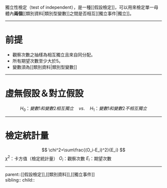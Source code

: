                                                         獨立性檢定（test of independent），是一種[[假設檢定]]，可以用來檢定單一母體內**兩個**[[類別資料|類別型變數]]之間是否相互[[獨立事件|獨立]]。
- - -
# 前提
- 觀察次數之抽樣為相互獨立且來自同分配。
- 所有期望次數至少大於5。
- 變數須為[[類別資料|類別型變數]]
- - -
# 虛無假設＆對立假設
$$
H_0\text{：}變數1和變數2相互獨立\quad vs.\quad H_1\text{：}變數1和變數2不相互獨立
$$
- - -
# 檢定統計量
$$
\chi^2=\sum\frac{(O_i-E_i)^2}{E_i}
$$
$\chi^2$：卡方值（檢定統計量）
$O_i$：觀察次數
$E_i$：期望次數
- - -
parent::[[假設檢定]],[[類別資料]],[[獨立事件]]  
sibling::
child::
